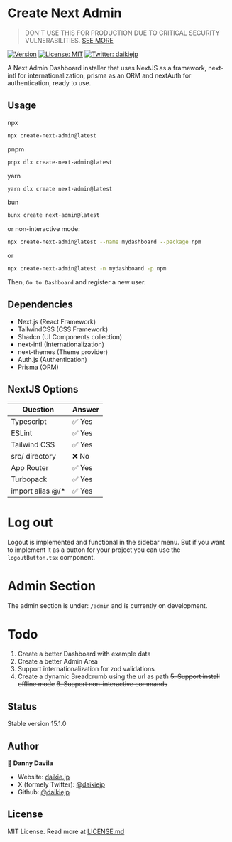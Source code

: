 # Create Next Admin

> DON'T USE THIS FOR PRODUCTION DUE TO CRITICAL SECURITY VULNERABILITIES. [SEE MORE](https://github.com/vercel/next.js/security/advisories/GHSA-f82v-jwr5-mffw)

[![Version](https://img.shields.io/npm/v/create-next-admin.svg)](https://www.npmjs.com/package/create-next-admin)
[![License: MIT](https://img.shields.io/badge/License-MIT-yellow.svg)](#)
[![Twitter: daikiejp](https://img.shields.io/twitter/follow/daikiejp.svg?style=social)](https://twitter.com/daikiejp)

A Next Admin Dashboard installer that uses NextJS as a framework, next-intl for internationalization, prisma as an ORM and nextAuth for authentication, ready to use.

## Usage

npx

```bash
npx create-next-admin@latest
```

pnpm

```bash
pnpx dlx create-next-admin@latest
```

yarn

```bash
yarn dlx create next-admin@latest
```

bun

```bash
bunx create next-admin@latest
```

or non-interactive mode:

```bash
npx create-next-admin@latest --name mydashboard --package npm
```

or

```bash
npx create-next-admin@latest -n mydashboard -p npm
```

Then, `Go to Dashboard` and register a new user.

## Dependencies

- Next.js (React Framework)
- TailwindCSS (CSS Framework)
- Shadcn (UI Components collection)
- next-intl (Internationalization)
- next-themes (Theme provider)
- Auth.js (Authentication)
- Prisma (ORM)

## NextJS Options

| Question          | Answer |
| ----------------- | ------ |
| Typescript        | ✅ Yes |
| ESLint            | ✅ Yes |
| Tailwind CSS      | ✅ Yes |
| src/ directory    | ❌ No  |
| App Router        | ✅ Yes |
| Turbopack         | ✅ Yes |
| import alias @/\* | ✅ Yes |

# Log out

Logout is implemented and functional in the sidebar menu. But if you want to implement it as a button for your project you can use the `logoutButton.tsx` component.

# Admin Section

The admin section is under: `/admin` and is currently on development.

# Todo

1. Create a better Dashboard with example data
2. Create a better Admin Area
3. Support internationalization for zod validations
4. Create a dynamic Breadcrumb using the url as path
   ~~5. Support install offline mode~~
   ~~6. Support non-interactive commands~~

## Status

Stable version 15.1.0

## Author

👤 **Danny Davila**

- Website: [daikie.jp](https://daikie.jp)
- X (formely Twitter): [@daikiejp](https://x.com/daikiejp)
- Github: [@daikiejp](https://github.com/daikiejp)

## License

MIT License. Read more at [LICENSE.md](LICENSE.md)
